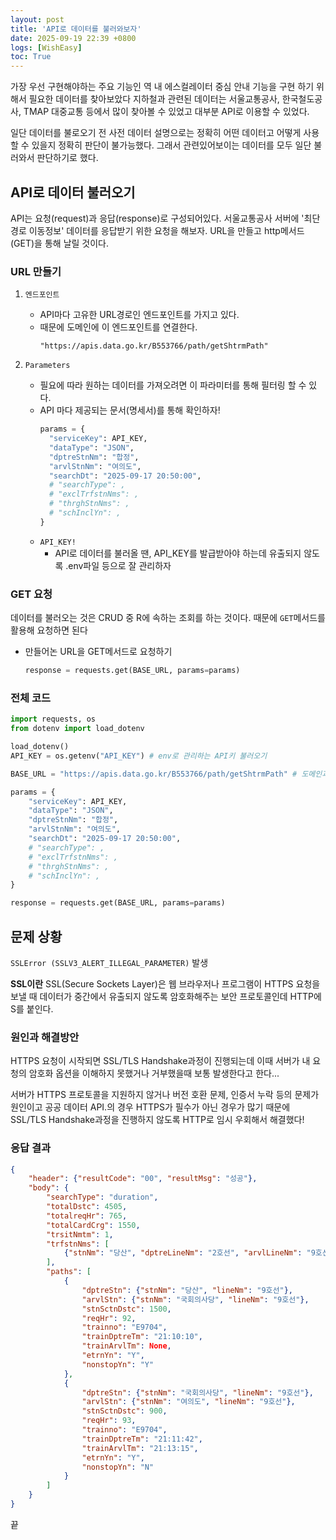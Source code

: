 ```yaml
---
layout: post
title: 'API로 데이터를 불러와보자'
date: 2025-09-19 22:39 +0800
logs: [WishEasy]
toc: True
---
```

가장 우선 구현해야하는 주요 기능인 역 내 에스컬레이터 중심 안내 기능을 구현 하기 위해서 필요한 데이터를 찾아보았다
지하철과 관련된 데이터는 서울교통공사, 한국철도공사, TMAP 대중교통 등에서 많이 찾아볼 수 있었고 대부분 API로 이용할 수 있었다.

일단 데이터를 불로오기 전 사전 데이터 설명으로는 정확히 어떤 데이터고 어떻게 사용할 수 있을지 정확히 판단이 불가능했다. 그래서 관련있어보이는 데이터를 모두 일단 불러와서 판단하기로 했다.

## API로 데이터 불러오기
API는 요청(request)과 응답(response)로 구성되어있다.
서울교통공사 서버에 '최단경로 이동정보' 데이터를 응답받기 위한 요청을 해보자.
URL을 만들고 http메서드(GET)을 통해 날릴 것이다.

### URL 만들기
1. `엔드포인트`
    - API마다 고유한 URL경로인 엔드포인트를 가지고 있다.
    - 때문에 도메인에 이 엔드포인트를 연결한다.
      ```
      "https://apis.data.go.kr/B553766/path/getShtrmPath"
      ```

2. `Parameters`
    - 필요에 따라 원하는 데이터를 가져오려면 이 파라미터를 통해 필터링 할 수 있다.
    - API 마다 제공되는 문서(명세서)를 통해 확인하자!
      ```python
      params = {
        "serviceKey": API_KEY,
        "dataType": "JSON",
        "dptreStnNm": "합정",
        "arvlStnNm": "여의도",
        "searchDt": "2025-09-17 20:50:00",
        # "searchType": ,
        # "exclTrfstnNms": , 
        # "thrghStnNms": ,
        # "schInclYn": ,
      }
      ```
    - `API_KEY!`
      - API로 데이터를 불러올 땐, API_KEY를 발급받아야 하는데 유출되지 않도록 .env파일 등으로 잘 관리하자

### GET 요청
데이터를 불러오는 것은 CRUD 중 R에 속하는 조회를 하는 것이다. 때문에 `GET`메서드를 활용해 요청하면 된다
- 만들어논 URL을 GET메서드로 요청하기
  ```python
  response = requests.get(BASE_URL, params=params)
  ```

### 전체 코드
```python
import requests, os
from dotenv import load_dotenv

load_dotenv()
API_KEY = os.getenv("API_KEY") # env로 관리하는 API키 불러오기

BASE_URL = "https://apis.data.go.kr/B553766/path/getShtrmPath" # 도메인과 엔드포인트 

params = {
    "serviceKey": API_KEY,
    "dataType": "JSON",
    "dptreStnNm": "합정",
    "arvlStnNm": "여의도",
    "searchDt": "2025-09-17 20:50:00",
    # "searchType": ,
    # "exclTrfstnNms": , 
    # "thrghStnNms": ,
    # "schInclYn": ,
}

response = requests.get(BASE_URL, params=params)
```


## 문제 상황
`SSLError (SSLV3_ALERT_ILLEGAL_PARAMETER)` 발생

**SSL이란**
SSL(Secure Sockets Layer)은 웹 브라우저나 프로그램이 HTTPS 요청을 보낼 때 데이터가 중간에서 유출되지 않도록 암호화해주는 보안 프로토콜인데 HTTP에 S를 붙인다.


### 원인과 해결방안
HTTPS 요청이 시작되면 SSL/TLS Handshake과정이 진행되는데 이때 서버가 내 요청의 암호화 옵션을 이해하지 못했거나 거부했을때 보통 발생한다고 한다...

서버가 HTTPS 프로토콜을 지원하지 않거나 버전 호환 문제, 인증서 누락 등의 문제가 원인이고 
공공 데이터 API.의 경우 HTTPS가 필수가 아닌 경우가 많기 때문에 SSL/TLS Handshake과정을 진행하지 않도록 
HTTP로 임시 우회해서 해결했다!

### 응답 결과
```JSON
{
    "header": {"resultCode": "00", "resultMsg": "성공"},
    "body": {
        "searchType": "duration",
        "totalDstc": 4505,
        "totalreqHr": 765,
        "totalCardCrg": 1550,
        "trsitNmtm": 1,
        "trfstnNms": [
            {"stnNm": "당산", "dptreLineNm": "2호선", "arvlLineNm": "9호선"}
        ],
        "paths": [
            {
                "dptreStn": {"stnNm": "당산", "lineNm": "9호선"},
                "arvlStn": {"stnNm": "국회의사당", "lineNm": "9호선"},
                "stnSctnDstc": 1500,
                "reqHr": 92,
                "trainno": "E9704",
                "trainDptreTm": "21:10:10",
                "trainArvlTm": None,
                "etrnYn": "Y",
                "nonstopYn": "Y"
            },
            {
                "dptreStn": {"stnNm": "국회의사당", "lineNm": "9호선"},
                "arvlStn": {"stnNm": "여의도", "lineNm": "9호선"},
                "stnSctnDstc": 900,
                "reqHr": 93,
                "trainno": "E9704",
                "trainDptreTm": "21:11:42",
                "trainArvlTm": "21:13:15",
                "etrnYn": "Y",
                "nonstopYn": "N"
            }
        ]
    }
}
```

끝 